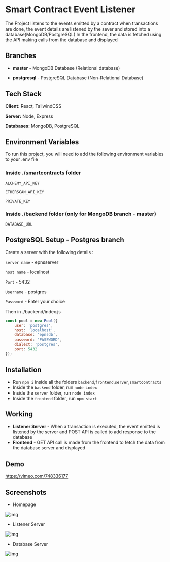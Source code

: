 
# Smart Contract Event Listener

The Project listens to the events emitted by a contract when transactions are done, the event details are listened by the sever and stored into a database(MongoDB/PostgreSQL)
In the frontend, the data is fetched using the API making calls from the database and displayed



## Branches

- **master** - MongoDB Database (Relational database)

- **postgresql** - PostgreSQL Database (Non-Relational Database)


## Tech Stack

**Client:** React, TailwindCSS

**Server:** Node, Express

**Databases:** MongoDB, PostgreSQL


## Environment Variables

To run this project, you will need to add the following environment variables to your .env file

### Inside ./smartcontracts folder
`ALCHEMY_API_KEY`

`ETHERSCAN_API_KEY`

`PRIVATE_KEY`

### Inside ./backend folder (only for MongoDB branch - master)
`DATABASE_URL`

## PostgreSQL Setup - Postgres branch

Create a server with the following details :

`server name` - epnsserver

`host name` - localhost

`Port` - 5432

`Username` - postgres

`Password` - Enter your choice

Then in ./backend/index.js

```javascript
const pool = new Pool({
	user: 'postgres',
	host: 'localhost',
	database: 'epnsdb',
	password: 'PASSWORD',
	dialect: 'postgres',
	port: 5432
});
```


## Installation

- Run ```npm i``` inside all the folders `backend`,`frontend`,`server`,`smartcontracts`
- Inside the `backend` folder, run ```node index```
- Inside the `server` folder, run ```node index```
- Inside the `frontend` folder, run ```npm start```

    
## Working

- **Listener Server** - When a transaction is executed, the event emitted is listened by the server and POST API is called to add response to the database
- **Frontend** - GET API call is made from the frontend to fetch the data from the database server and displayed


## Demo

https://vimeo.com/748336177


## Screenshots
- Homepage

![img](https://i.ibb.co/njH1b12/Screenshot-2022-09-10-at-9-59-18-PM.png[)
- Listener Server

![img](https://i.ibb.co/jGWS7TH/Screenshot-2022-09-10-at-9-58-42-PM.png)
- Database Server

![img](https://i.ibb.co/0sfr8LT/Screenshot-2022-09-10-at-9-58-58-PM.png)
